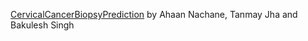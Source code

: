 [CervicalCancerBiopsyPrediction](https://github.com/bakulcsingh/CervicalCancerBiopsyPrediction) by Ahaan Nachane, Tanmay Jha and Bakulesh Singh
